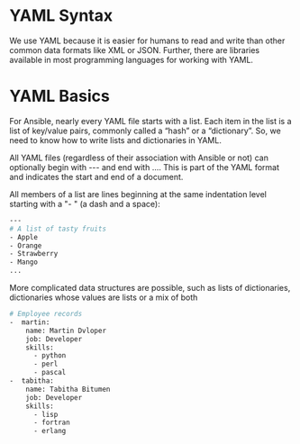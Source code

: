 # YAML Syntax

We use YAML because it is easier for humans to read and write than other common data formats like XML or JSON. Further, there are libraries available in most programming languages for working with YAML.

# YAML Basics

For Ansible, nearly every YAML file starts with a list. Each item in the list is a list of key/value pairs, commonly called a “hash” or a “dictionary”. So, we need to know how to write lists and dictionaries in YAML.

All YAML files (regardless of their association with Ansible or not) can optionally begin with --- and end with .... This is part of the YAML format and indicates the start and end of a document.

All members of a list are lines beginning at the same indentation level starting with a "- " (a dash and a space):

```sh
---
# A list of tasty fruits
- Apple
- Orange
- Strawberry
- Mango
...
```

More complicated data structures are possible, such as lists of dictionaries, dictionaries whose values are lists or a mix of both

```sh
# Employee records
-  martin:
    name: Martin Dvloper
    job: Developer
    skills:
      - python
      - perl
      - pascal
-  tabitha:
    name: Tabitha Bitumen
    job: Developer
    skills:
      - lisp
      - fortran
      - erlang
```


